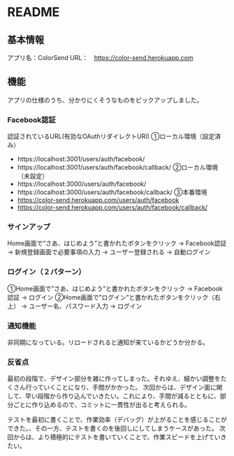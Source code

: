 # README

## 基本情報
アプリ名：ColorSend
URL：　https://color-send.herokuapp.com

## 機能
アプリの仕様のうち、分かりにくそうなものをピックアップしました。

### Facebook認証
認証されているURL(有効なOAuthリダイレクトURI)
①ローカル環境（設定済み）
* https://localhost:3001/users/auth/facebook/
* https://localhost:3001/users/auth/facebook/callback/
②ローカル環境（未設定）
* https://localhost:3000/users/auth/facebook/
* https://localhost:3000/users/auth/facebook/callback/
③本番環境
* https://color-send.herokuapp.com/users/auth/facebook
* https://color-send.herokuapp.com/users/auth/facebook/callback/

### サインアップ
Home画面で”さあ、はじめよう”と書かれたボタンをクリック
-> Facebook認証
-> 新規登録画面で必要事項の入力
-> ユーザー登録される
-> 自動ログイン

### ログイン（２パターン）
①Home画面で”さあ、はじめよう”と書かれたボタンをクリック
-> Facebook認証
-> ログイン
②Home画面で”ログイン”と書かれたボタンをクリック（右上）
-> ユーザー名、パスワード入力
-> ログイン

### 通知機能
非同期になっている。リロードされると通知が来ているかどうか分かる。

### 反省点
最初の段階で、デザイン部分を雑に作ってしまった。それゆえ、細かい調整をたくさん行っていくことになり、手間がかかった。
次回からは、デザイン面に関して、早い段階から作り込んでいきたい。これにより、手間が減るとともに、部分ごとに作り込めるので、コミットに一貫性が出ると考えられる。

テストを最初に書くことで、作業効率（デバッグ）が上がることを感じることができた。、その一方、テストを書くのを後回しにしてしまうケースがあった。
次回からは、より積極的にテストを書いていくことで、作業スピードを上げていきたい。
